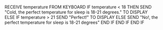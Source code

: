 RECEIVE temperature FROM KEYBOARD
IF 
  temperature < 18 THEN
  SEND "Cold, the perfect temperature for sleep is 18-21 degrees." TO DISPLAY
ELSE IF
  temperature > 21
  SEND "Perfect!" TO DISPLAY
ELSE 
  SEND "No!, the perfect temperature for sleep is 18-21 degrees"
END IF
END IF
END IF

  
